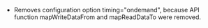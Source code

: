 - Removes configuration option timing="ondemand", because API function mapWriteDataFrom and mapReadDataTo were removed.
